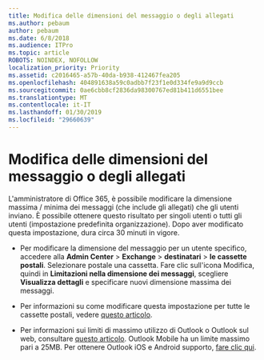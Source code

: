 ```yaml
---
title: Modifica delle dimensioni del messaggio o degli allegati
ms.author: pebaum
author: pebaum
ms.date: 6/8/2018
ms.audience: ITPro
ms.topic: article
ROBOTS: NOINDEX, NOFOLLOW
localization_priority: Priority
ms.assetid: c2016465-a57b-40da-b938-412467fea205
ms.openlocfilehash: 404891638a59c0adbb7f23f1e0d334fe9a9d9ccb
ms.sourcegitcommit: 0ae6cbb8cf2836da98300767ed81b411d6551bee
ms.translationtype: MT
ms.contentlocale: it-IT
ms.lasthandoff: 01/30/2019
ms.locfileid: "29660639"
---
```

# <a name="changing-message-or-attachment-size"></a>Modifica delle dimensioni del messaggio o degli allegati

L'amministratore di Office 365, è possibile modificare la dimensione massima / minima dei messaggi (che include gli allegati) che gli utenti inviano. È possibile ottenere questo risultato per singoli utenti o tutti gli utenti (impostazione predefinita organizzazione). Dopo aver modificato questa impostazione, dura circa 30 minuti in vigore.
  
- Per modificare la dimensione del messaggio per un utente specifico, accedere alla **Admin Center** \> **Exchange** \> **destinatari** \> **le cassette postali**. Selezionare postale una cassetta. Fare clic sull'icona Modifica, quindi in **Limitazioni nella dimensione dei messaggi**, scegliere **Visualizza dettagli** e specificare nuovi dimensione massima dei messaggi. 
    
- Per informazioni su come modificare questa impostazione per tutte le cassette postali, vedere [questo articolo](https://www.microsoft.com/microsoft-365/blog/2015/04/15/office-365-now-supports-larger-email-messages-up-to-150-mb/).
    
- Per informazioni sui limiti di massimo utilizzo di Outlook o Outlook sul web, consultare [questo articolo](https://technet.microsoft.com/library/exchange-online-limits.aspx#MessageLimits). Outlook Mobile ha un limite massimo pari a 25MB. Per ottenere Outlook iOS e Android supporto, [fare clic qui](https://support.office.com/article/Get-in-app-help-for-Outlook-for-iOS-and-Android-218a22d1-9fa5-4889-b689-de1c63493243).
    

